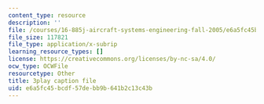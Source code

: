 ```yaml
---
content_type: resource
description: ''
file: /courses/16-885j-aircraft-systems-engineering-fall-2005/e6a5fc45bcdf57debb9b641b2c13c43b_iiYhQtGpRhc.vtt
file_size: 117821
file_type: application/x-subrip
learning_resource_types: []
license: https://creativecommons.org/licenses/by-nc-sa/4.0/
ocw_type: OCWFile
resourcetype: Other
title: 3play caption file
uid: e6a5fc45-bcdf-57de-bb9b-641b2c13c43b
---
```

